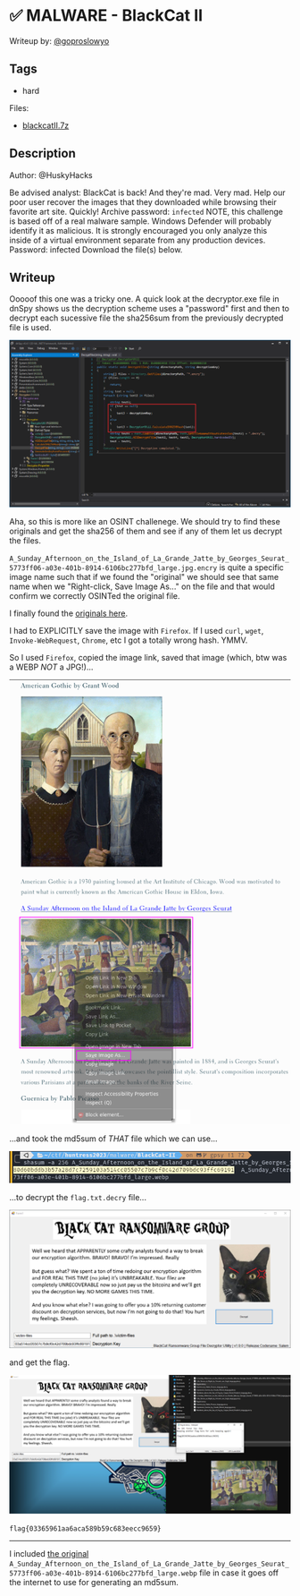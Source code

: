 # ✅ MALWARE - BlackCat II

Writeup by: [@goproslowyo](https://github.com/goproslowyo)

## Tags

- hard

Files:

- [blackcatII.7z](./blackcatII.7z)

## Description

Author: @HuskyHacks

Be advised analyst: BlackCat is back! And they're mad. Very mad.
Help our poor user recover the images that they downloaded while browsing their favorite art site. Quickly!    Archive password: `infected`   NOTE, this challenge is based off of a real malware sample. Windows Defender will probably identify it as malicious. It is strongly encouraged you only analyze this inside of a virtual environment separate from any production devices. Password: infected   Download the file(s) below.

## Writeup

Ooooof this one was a tricky one. A quick look at the decryptor.exe file in dnSpy shows us the decryption scheme uses a "password" first and then to decrypt each sucessive file the sha256sum from the previously decrypted file is used.

![The Decryption Algo in dnSpy](./dnSpy.png)

Aha, so this is more like an OSINT challenege. We should try to find these originals and get the sha256 of them and see if any of them let us decrypt the files.

`A_Sunday_Afternoon_on_the_Island_of_La_Grande_Jatte_by_Georges_Seurat_5773ff06-a03e-401b-8914-6106bc277bfd_large.jpg.encry` is quite a specific image name such that if we found the "original" we should see that same name when we "Right-click, Save Image As..." on the file and that would confirm we correctly OSINTed the original file.

I finally found the [originals here](https://www.atxfinearts.com/blogs/news/100-most-famous-paintings-in-the-world).

I had to EXPLICITLY save the image with `Firefox`. If I used `curl`, `wget`, `Invoke-WebRequest`, `Chrome`, etc I got a totally wrong hash. YMMV.

So I used `Firefox`, copied the image link, saved that image (which, btw was a WEBP _NOT_ a JPG!)...

![Save with Firefox](./save-with-firefox.png)

...and took the md5sum of _THAT_ file which we can use...

![sha256sum of A Sunday Afternoon](./sha256sum.png)

...to decrypt the `flag.txt.decry` file...

![Decrypt the files](./decrypt.png)

and get the flag.

![Flag](./flag.png)

`flag{03365961aa6aca589b59c683eecc9659}`

---

I included [the original](./A_Sunday_Afternoon_on_the_Island_of_La_Grande_Jatte_by_Georges_Seurat_5773ff06-a03e-401b-8914-6106bc277bfd_large.webp) `A_Sunday_Afternoon_on_the_Island_of_La_Grande_Jatte_by_Georges_Seurat_5773ff06-a03e-401b-8914-6106bc277bfd_large.webp` file in case it goes off the internet to use for generating an md5sum.
